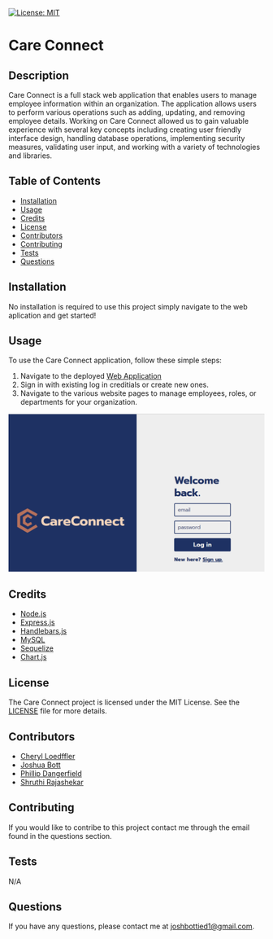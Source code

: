 [![License: MIT](https://img.shields.io/badge/License-MIT-green.svg)](https://opensource.org/licenses/MIT)

# Care Connect

## Description

Care Connect is a full stack web application that enables users to manage employee information within an organization. The application allows users to perform various operations such as adding, updating, and removing employee details. Working on Care Connect allowed us to gain valuable experience with several key concepts including creating user friendly interface design, handling database operations, implementing security measures, validating user input, and working with a variety of technologies and libraries.

## Table of Contents

- [Installation](#installation)
- [Usage](#usage)
- [Credits](#credits)
- [License](#license)
- [Contributors](#contributors)
- [Contributing](#contributing)
- [Tests](#tests)
- [Questions](#questions)

## Installation

No installation is required to use this project simply navigate to the web aplication and get started!

## Usage

To use the Care Connect application, follow these simple steps:

1. Navigate to the deployed [Web Application](https://vast-beach-72570.herokuapp.com/)
2. Sign in with existing log in creditials or create new ones.
3. Navigate to the various website pages to manage employees, roles, or departments for your organization.

![Deployed Screenshot](./public/assets/screenshots/Login.PNG)

## Credits

- [Node.js](https://nodejs.org/en)
- [Express.js](https://expressjs.com/)
- [Handlebars.js](https://handlebarsjs.com/)
- [MySQL](https://www.mysql.com/)
- [Sequelize](https://sequelize.org/)
- [Chart.js](https://www.chartjs.org/)

## License

The Care Connect project is licensed under the MIT License. See the [LICENSE](LICENSE) file for more details.

## Contributors

- [Cheryl Loedffler](https://github.com/Cheloe)
- [Joshua Bott](https://github.com/josh4got)
- [Phillip Dangerfield](https://github.com/pdangerfield)
- [Shruthi Rajashekar](https://github.com/shruthisalimath)

## Contributing

If you would like to contribe to this project contact me through the email found in the questions section.

## Tests

N/A

## Questions

If you have any questions, please contact me at [joshbottied1@gmail.com](mailto:joshbottied1@gmail.com).